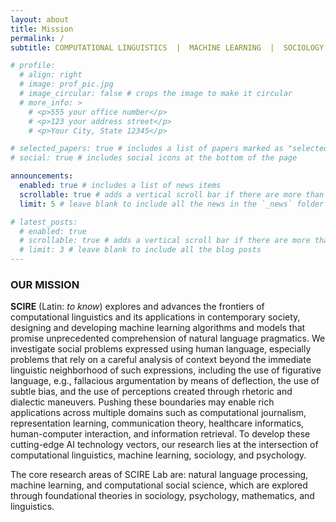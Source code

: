 ```yaml
---
layout: about
title: Mission
permalink: /
subtitle: COMPUTATIONAL LINGUISTICS  |  MACHINE LEARNING  |  SOCIOLOGY  |  PSYCHOLOGY  |  ARTIFICIAL INTELLIGENCE

# profile:
  # align: right
  # image: prof_pic.jpg
  # image_circular: false # crops the image to make it circular
  # more_info: >
    # <p>555 your office number</p>
    # <p>123 your address street</p>
    # <p>Your City, State 12345</p>

# selected_papers: true # includes a list of papers marked as "selected={true}"
# social: true # includes social icons at the bottom of the page

announcements:
  enabled: true # includes a list of news items
  scrollable: true # adds a vertical scroll bar if there are more than 3 news items
  limit: 5 # leave blank to include all the news in the `_news` folder

# latest_posts:
  # enabled: true
  # scrollable: true # adds a vertical scroll bar if there are more than 3 new posts items
  # limit: 3 # leave blank to include all the blog posts
---
```


### OUR MISSION

**SCIRE** (Latin: *to know*) explores and advances the frontiers of computational linguistics and its applications in
contemporary society, designing and developing machine learning algorithms and models that promise unprecedented
comprehension of natural language pragmatics. We investigate social problems expressed using human language, especially
problems that rely on a careful analysis of context beyond the immediate linguistic neighborhood of such expressions,
including the use of figurative language, e.g., fallacious argumentation by means of deflection, the use of subtle bias,
and the use of perceptions created through rhetoric and dialectic maneuvers. Pushing these boundaries may enable rich
applications across multiple domains such as computational journalism, representation learning, communication theory,
healthcare informatics, human-computer interaction, and information retrieval. To develop these cutting-edge AI
technology vectors, our research lies at the intersection of computational linguistics, machine learning, sociology,
and psychology. 

The core research areas of SCIRE Lab are: natural language processing, machine learning, and computational social science, which are explored through foundational theories in sociology, psychology, mathematics, and linguistics.

<!-- Write your biography here. Tell the world about yourself. Link to your favorite [subreddit](http://reddit.com). You can put a picture in, too. The code is already in, just name your picture `prof_pic.jpg` and put it in the `img/` folder.

Put your address / P.O. box / other info right below your picture. You can also disable any of these elements by editing `profile` property of the YAML header of your `_pages/about.md`. Edit `_bibliography/papers.bib` and Jekyll will render your [publications page](/al-folio/publications/) automatically.

Link to your social media connections, too. This theme is set up to use [Font Awesome icons](https://fontawesome.com/) and [Academicons](https://jpswalsh.github.io/academicons/), like the ones below. Add your Facebook, Twitter, LinkedIn, Google Scholar, or just disable all of them.-->
